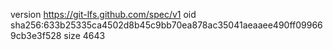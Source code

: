 version https://git-lfs.github.com/spec/v1
oid sha256:633b25335ca4502d8b45c9bb70ea878ac35041aeaaee490ff099669cb3e3f528
size 4643
